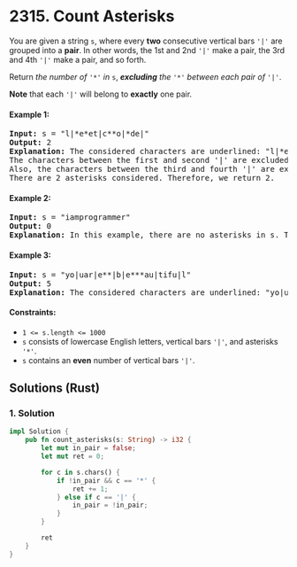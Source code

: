 # 2315. Count Asterisks
You are given a string `s`, where every **two** consecutive vertical bars `'|'` are grouped into a **pair**. In other words, the 1st and 2nd `'|'` make a pair, the 3rd and 4th `'|'` make a pair, and so forth.

Return *the number of* `'*'` *in* `s`, ***excluding** the* `'*'` *between each pair of* `'|'`.

**Note** that each `'|'` will belong to **exactly** one pair.

#### Example 1:
<pre>
<strong>Input:</strong> s = "l|*e*et|c**o|*de|"
<strong>Output:</strong> 2
<strong>Explanation:</strong> The considered characters are underlined: "l|*e*et|c**o|*de|".
The characters between the first and second '|' are excluded from the answer.
Also, the characters between the third and fourth '|' are excluded from the answer.
There are 2 asterisks considered. Therefore, we return 2.
</pre>

#### Example 2:
<pre>
<strong>Input:</strong> s = "iamprogrammer"
<strong>Output:</strong> 0
<strong>Explanation:</strong> In this example, there are no asterisks in s. Therefore, we return 0.
</pre>

#### Example 3:
<pre>
<strong>Input:</strong> s = "yo|uar|e**|b|e***au|tifu|l"
<strong>Output:</strong> 5
<strong>Explanation:</strong> The considered characters are underlined: "yo|uar|e**|b|e***au|tifu|l". There are 5 asterisks considered. Therefore, we return 5.
</pre>

#### Constraints:
* `1 <= s.length <= 1000`
* `s` consists of lowercase English letters, vertical bars `'|'`, and asterisks `'*'`.
* `s` contains an **even** number of vertical bars `'|'`.

## Solutions (Rust)

### 1. Solution
```Rust
impl Solution {
    pub fn count_asterisks(s: String) -> i32 {
        let mut in_pair = false;
        let mut ret = 0;

        for c in s.chars() {
            if !in_pair && c == '*' {
                ret += 1;
            } else if c == '|' {
                in_pair = !in_pair;
            }
        }

        ret
    }
}
```
